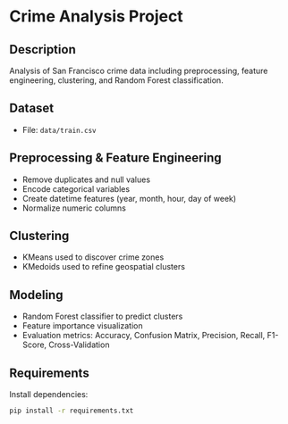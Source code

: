 # Crime Analysis Project

## Description
Analysis of San Francisco crime data including preprocessing, feature engineering, clustering, and Random Forest classification.

## Dataset
- File: `data/train.csv`

## Preprocessing & Feature Engineering
- Remove duplicates and null values
- Encode categorical variables
- Create datetime features (year, month, hour, day of week)
- Normalize numeric columns

## Clustering
- KMeans used to discover crime zones
- KMedoids used to refine geospatial clusters

## Modeling
- Random Forest classifier to predict clusters
- Feature importance visualization
- Evaluation metrics: Accuracy, Confusion Matrix, Precision, Recall, F1-Score, Cross-Validation


## Requirements
Install dependencies:
```bash
pip install -r requirements.txt
